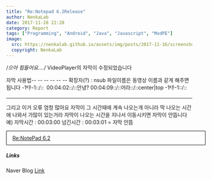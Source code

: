 ```yaml
---
title: "Re:Notepad 6.2Release"
author: NenkaLab
date: 2017-11-28 22:20
category: Report
tags: ["Programming", "Android", "Java", "Javascript", "ModPE"]
image:
  src: https://nenkalab.github.io/assets/img/posts/2017-11-16/screenshot.png
  copyright: NenkaLab
---
```


/*으아 힘들어요....*/
VideoPlayer의 자막이 수정되었습니다

자막 사용법-- -- -- -- -- --
확장자(?) : nsub
파일이름은 동영상 이름과 같게 해주면 됩니다
-1:-1:-1::/::&nbsp;
00:04:02::/::안녕?
00:04:09::/::어라::/::center|top
-1:-1:-1::/::&nbsp;
-- -- -- -- -- -- -- -- --
그리고 이거 오류 엄청 많아요
자막이 그 시간때에 계속 나오는개 아니라
딱 나오는 시간애 나와서 가많이 있는거라
자막이 나오는 시간을 지나서 이동시키면
자막이 안뜹니다
예)
자막시간 : 00:03:00
넘긴시간 : 00:03:01
 = 자막 안뜸
 
 <style>.gogogogogo {font-size: 200x;text-size: 20px;display: inline-block;width: 100%;height: auto;border: 1px solid black;border-radius: 1px;padding: 10px 18px 10px 16px;}</style>
 <a class="gogogogogo" href="https://m.blog.naver.com/nenka/221150820463">Re:NotePad 6.2</a>

##### Links

Naver Blog   [Link](https://blog.naver.com/PostView.nhn?blogId=nenka&logNo=221098904075&navType=tl&proxyReferer=http%3A%2F%2Fm.blog.naver.com%2FPostList.nhn%3FblogId%3Dnenka%26currentPage%3D1)
